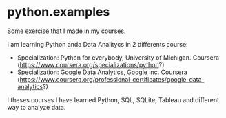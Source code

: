 # python.examples
Some exercise that I made in my courses.

I am learning Python anda Data Analitycs in 2 differents course: 
- Specialization: Python for everybody, University of Michigan. Coursera (https://www.coursera.org/specializations/python?)
- Specialization: Google Data Analytics, Google inc. Coursera (https://www.coursera.org/professional-certificates/google-data-analytics?)

I theses courses I have learned Python, SQL, SQLite, Tableau and different way to analyze data.
